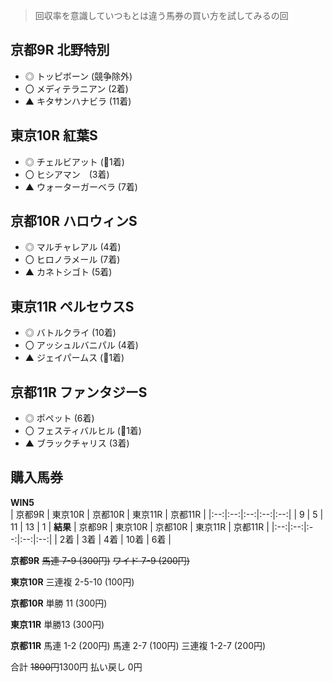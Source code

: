 > 回収率を意識していつもとは違う馬券の買い方を試してみるの回

## 京都9R 北野特別
- ◎ トッピボーン (競争除外)
- 〇 メディテラニアン (2着)
- ▲ キタサンハナビラ (11着)

## 東京10R 紅葉S  
- ◎ チェルビアット (👑1着)
- 〇 ヒシアマン　(3着)
- ▲ ウォーターガーベラ (7着)

## 京都10R ハロウィンS  
- ◎ マルチャレアル (4着)
- 〇 ヒロノラメール (7着)
- ▲ カネトシゴト (5着)

## 東京11R ペルセウスS  
- ◎ バトルクライ (10着)
- 〇 アッシュルバニパル (4着)
- ▲ ジェイパームス (👑1着)

## 京都11R ファンタジーS   
- ◎ ポペット (6着)
- 〇 フェスティバルヒル (👑1着)
- ▲ ブラックチャリス (3着)

## 購入馬券
**WIN5**  
| 京都9R | 東京10R | 京都10R | 東京11R | 京都11R |
|:--:|:--:|:--:|:--:|:--:|
| 9 | 5 | 11 | 13 | 1 |
**結果**
| 京都9R | 東京10R | 京都10R | 東京11R | 京都11R |
|:--:|:--:|:--:|:--:|:--:|
| 2着 | 3着 | 4着 | 10着 | 6着 |

**京都9R**
~~馬連 7-9 (300円)~~
~~ワイド 7-9 (200円)~~

**東京10R**
三連複 2-5-10 (100円)

**京都10R**
単勝 11 (300円)

**東京11R**
単勝13 (300円)

**京都11R**
馬連 1-2 (200円)
馬連 2-7 (100円)
三連複 1-2-7 (200円)

合計 ~~1800円~~1300円
払い戻し 0円